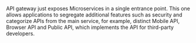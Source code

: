 API gateway just exposes Microservices in a single entrance point. This one allows applications to segregate additional features such as security and categorize APIs from the main service, for example, distinct Mobile API, Browser API and Public API, which implements the API for third-party developers.
